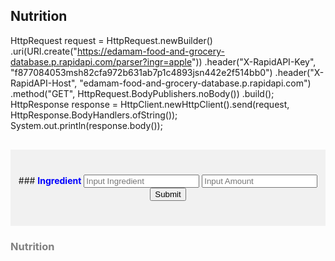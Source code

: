 ## Nutrition 

HttpRequest request = HttpRequest.newBuilder()
		.uri(URI.create("https://edamam-food-and-grocery-database.p.rapidapi.com/parser?ingr=apple"))
		.header("X-RapidAPI-Key", "f877084053msh82cfa972b631ab7p1c4893jsn442e2f514bb0")
		.header("X-RapidAPI-Host", "edamam-food-and-grocery-database.p.rapidapi.com")
		.method("GET", HttpRequest.BodyPublishers.noBody())
		.build();
HttpResponse<String> response = HttpClient.newHttpClient().send(request, HttpResponse.BodyHandlers.ofString());
System.out.println(response.body());


<div style="background-color:rgba(0, 0, 0, 0.0470588); text-align:center; vertical-align: middle; padding:40px 0; margin-top:30px">
    ### <b>Ingredient</b>
    <input id="ingredient" placeholder="Input Ingredient">
    <input id="amount" placeholder="Input Amount">
    <button onclick="fetch()">Submit</button>
</div>


### <g>Nutrition</g>
<p id="Result"></p>

<style>
b { color: blue }
g { color: grey }

// resets
s { text-decoration:none; } //strike-through
em { font-style: normal; font-weight: bold; } //italic emphasis
</style>




